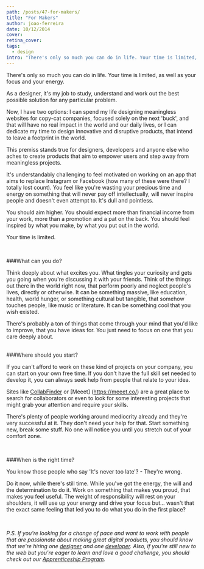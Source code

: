 ```yaml
---
path: /posts/47-for-makers/
title: "For Makers"
author: joao-ferreira
date: 10/12/2014
cover: 
retina_cover: 
tags:
  - design
intro: "There's only so much you can do in life. Your time is limited, as well as your focus and your energy."
---
```


There's only so much you can do in life. Your time is limited, as well as your focus and your energy. 

As a designer, it's my job to study, understand and work out the best possible solution for any particular problem.

Now, I have two options: I can spend my life designing meaningless websites for copy-cat companies, focused solely on the next 'buck', and that will have no real impact in the world and our daily lives, or I can dedicate my time to design innovative and disruptive products, that intend to leave a footprint in the world.

This premiss stands true for designers, developers and anyone else who aches to create products that aim to empower users and step away from meaningless projects.

It's understandably challenging to feel motivated on working on an app that aims to replace Instagram or Facebook (how many of these were there? I totally lost count). You feel like you're wasting your precious time and energy on something that will never pay off intellectually, will never inspire people and doesn't even attempt to. It's dull and pointless. 

You should aim higher. You should expect more than financial income from your work, more than a promotion and a pat on the back. You should feel inspired by what you make, by what you put out in the world. 
 
Your time is limited.

<br/>

###What can you do?

Think deeply about what excites you. What tingles your curiosity and gets you going when you're discussing it with your friends. Think of the things out there in the world right now, that perform poorly and neglect people's lives, directly or otherwise. It can be something massive, like education, health, world hunger, or something cultural but tangible, that somehow touches people, like music or literature. It can be something cool that you wish existed. 

There's probably a ton of things that come through your mind that you'd like to improve, that you have ideas for. You just need to focus on one that you care deeply about.  

<br/>
###Where should you start?

If you can't afford to work on these kind of projects on your company, you can start on your own free time. If you don't have the full skill set needed to develop it, you can always seek help from people that relate to your idea. 

Sites like [CollabFinder](https://collabfinder.com/) or [Meeet] (https://meeet.co/) are a great place to search for collaborators or even to look for some interesting projects that might grab your attention and require your skills. 

There's plenty of people working around mediocrity already and they're very successful at it. They don't need your help for that. Start something new, break some stuff. No one will notice you until you stretch out of your comfort zone.

<br/>

###When is the right time?

You know those people who say 'It's never too late'? - They're wrong.

Do it now, while there's still time. While you've got the energy, the will and the determination to do it. Work on something that makes you proud, that makes you feel useful. The weight of responsibility will rest on your shoulders, it will use up your energy and drive your focus but... wasn't that the exact same feeling that led you to do what you do in the first place? 

<br/>

*P.S. If you're looking for a change of pace and want to work with people that are passionate about making great digital products, you should know that we're hiring one [designer](https://www.jobbox.io/offers/web-designer-group-buddies) and one [developer](https://www.jobbox.io/offers/ruby-on-rails-web-developer).
Also, if you're still new to the web but you're eager to learn and love a good challenge, you should check out our [Apprenticeship Program](https://apprenticeship.groupbuddies.com).*

